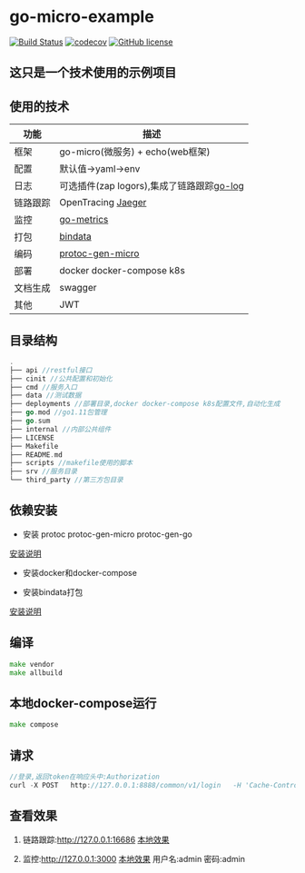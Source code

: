 # go-micro-example

[![Build Status](https://travis-ci.org/xiaomeng79/go-example.svg?branch=master)](https://travis-ci.org/xiaomeng79/go-example) [![codecov](https://codecov.io/gh/xiaomeng79/go-example/branch/master/graph/badge.svg)](https://codecov.io/gh/xiaomeng79/go-example)
[![GitHub license](https://img.shields.io/github/license/xiaomeng79/go-example.svg)](https://github.com/xiaomeng79/go-example/blob/master/LICENSE)

## 这只是一个技术使用的示例项目



## 使用的技术

|功能|描述|
|---|---|
|框架|go-micro(微服务) + echo(web框架)|
|配置|默认值->yaml->env|
|日志|可选插件(zap logors),集成了链路跟踪[go-log](https://github.com/xiaomeng79/go-log)|
|链路跟踪|OpenTracing [Jaeger](https://github.com/jaegertracing/jaeger)|
|监控|[go-metrics](https://github.com/rcrowley/go-metrics)|
|打包|[bindata](https://github.com/jteeuwen/go-bindata)|
|编码|[protoc-gen-micro](https://github.com/micro/protoc-gen-micro)|
|部署|docker docker-compose k8s|
|文档生成|swagger|
|其他|JWT|

## 目录结构

```go
.
├── api //restful接口
├── cinit //公共配置和初始化
├── cmd //服务入口
├── data //测试数据
├── deployments //部署目录,docker docker-compose k8s配置文件,自动化生成
├── go.mod //go1.11包管理
├── go.sum
├── internal //内部公共组件
├── LICENSE
├── Makefile 
├── README.md
├── scripts //makefile使用的脚本
├── srv //服务目录
└── third_party //第三方包目录

```
## 依赖安装

-  安装 protoc protoc-gen-micro  protoc-gen-go 

[安装说明](https://github.com/micro/protoc-gen-micro)

-  安装docker和docker-compose


- 安装bindata打包

[安装说明](https://github.com/jteeuwen/go-bindata#installation)

## 编译
```go
make vendor 
make allbuild
```
## 本地docker-compose运行

```go
make compose
```

## 请求

```go
//登录,返回token在响应头中:Authorization
curl -X POST   http://127.0.0.1:8888/common/v1/login   -H 'Cache-Controlapplication/json'    -d '{"username":"xiaomeng01","password":"123456"}' -i   
```

## 查看效果

1. 链路跟踪:http://127.0.0.1:16686 [本地效果](http://127.0.0.1:16686)

1. 监控:http://127.0.0.1:3000 [本地效果](http://127.0.0.1:3000) 用户名:admin 密码:admin
